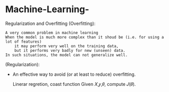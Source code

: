 # Machine-Learning-   
Regularization and Overfitting
   (Overfitting):

    A very common problem in machine learning
    When the model is much more complex than it shoud be (i.e. for using a lot of features)
        it may perform very well on the training data,
        but it performs very badly for new (unseen) data.
    In such situations, the model can not generalize well.

  (Regularization):
- An effective way to avoid (or at least to reduce) overfitting.

   Linerar regretion, coast function
   Given 𝑋,𝑦,𝜃, compute 𝐽(𝜃).
